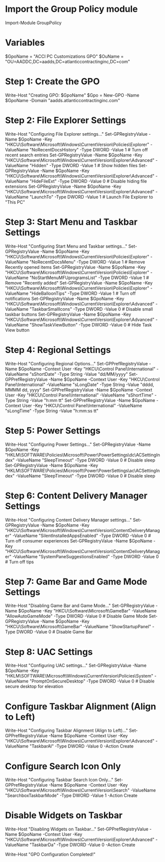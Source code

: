 # Import the Group Policy module
Import-Module GroupPolicy

# Variables
$GpoName = "ACCI PC Customizations GPO"
$OuName = "OU=AADDC,DC=aadds,DC=atlanticcontractinginc,DC=com"

# Step 1: Create the GPO
Write-Host "Creating GPO: $GpoName"
$Gpo = New-GPO -Name $GpoName -Domain "aadds.atlanticcontractinginc.com"

# Step 2: File Explorer Settings
Write-Host "Configuring File Explorer settings..."
Set-GPRegistryValue -Name $GpoName -Key "HKCU\Software\Microsoft\Windows\CurrentVersion\Policies\Explorer" -ValueName "NoRecentDocsHistory" -Type DWORD -Value 1  # Turn off recent search entries
Set-GPRegistryValue -Name $GpoName -Key "HKCU\Software\Microsoft\Windows\CurrentVersion\Explorer\Advanced" -ValueName "Hidden" -Type DWORD -Value 1  # Show hidden files
Set-GPRegistryValue -Name $GpoName -Key "HKCU\Software\Microsoft\Windows\CurrentVersion\Explorer\Advanced" -ValueName "HideFileExt" -Type DWORD -Value 0  # Disable hiding file extensions
Set-GPRegistryValue -Name $GpoName -Key "HKCU\Software\Microsoft\Windows\CurrentVersion\Explorer\Advanced" -ValueName "LaunchTo" -Type DWORD -Value 1  # Launch File Explorer to "This PC"

# Step 3: Start Menu and Taskbar Settings
Write-Host "Configuring Start Menu and Taskbar settings..."
Set-GPRegistryValue -Name $GpoName -Key "HKCU\Software\Microsoft\Windows\CurrentVersion\Policies\Explorer" -ValueName "NoRecentDocsMenu" -Type DWORD -Value 1  # Remove Recently opened items
Set-GPRegistryValue -Name $GpoName -Key "HKCU\Software\Microsoft\Windows\CurrentVersion\Policies\Explorer" -ValueName "NoStartMenuMFUprogramsList" -Type DWORD -Value 1  # Remove "Recently added"
Set-GPRegistryValue -Name $GpoName -Key "HKCU\Software\Microsoft\Windows\CurrentVersion\Policies\Explorer" -ValueName "HideBalloonTips" -Type DWORD -Value 1  # Turn off notifications
Set-GPRegistryValue -Name $GpoName -Key "HKCU\Software\Microsoft\Windows\CurrentVersion\Explorer\Advanced" -ValueName "TaskbarSmallIcons" -Type DWORD -Value 0  # Disable small taskbar buttons
Set-GPRegistryValue -Name $GpoName -Key "HKCU\Software\Microsoft\Windows\CurrentVersion\Explorer\Advanced" -ValueName "ShowTaskViewButton" -Type DWORD -Value 0  # Hide Task View button

# Step 4: Regional Settings
Write-Host "Configuring Regional Options..."
Set-GPPrefRegistryValue -Name $GpoName -Context User -Key "HKCU\Control Panel\International" -ValueName "sShortDate" -Type String -Value "dd/MM/yyyy"
Set-GPPrefRegistryValue -Name $GpoName -Context User -Key "HKCU\Control Panel\International" -ValueName "sLongDate" -Type String -Value "dddd, MMMM dd, yyyy"
Set-GPPrefRegistryValue -Name $GpoName -Context User -Key "HKCU\Control Panel\International" -ValueName "sShortTime" -Type String -Value "h:mm tt"
Set-GPPrefRegistryValue -Name $GpoName -Context User -Key "HKCU\Control Panel\International" -ValueName "sLongTime" -Type String -Value "h:mm:ss tt"

# Step 5: Power Settings
Write-Host "Configuring Power Settings..."
Set-GPRegistryValue -Name $GpoName -Key "HKLM\SOFTWARE\Policies\Microsoft\Power\PowerSettings\dc\ACSettingIndex" -ValueName "SleepTimeout" -Type DWORD -Value 0  # Disable sleep
Set-GPRegistryValue -Name $GpoName -Key "HKLM\SOFTWARE\Policies\Microsoft\Power\PowerSettings\ac\ACSettingIndex" -ValueName "SleepTimeout" -Type DWORD -Value 0  # Disable sleep

# Step 6: Content Delivery Manager Settings
Write-Host "Configuring Content Delivery Manager settings..."
Set-GPRegistryValue -Name $GpoName -Key "HKCU\Software\Microsoft\Windows\CurrentVersion\ContentDeliveryManager" -ValueName "SilentInstalledAppsEnabled" -Type DWORD -Value 0  # Turn off consumer experiences
Set-GPRegistryValue -Name $GpoName -Key "HKCU\Software\Microsoft\Windows\CurrentVersion\ContentDeliveryManager" -ValueName "SystemPaneSuggestionsEnabled" -Type DWORD -Value 0  # Turn off tips

# Step 7: Game Bar and Game Mode Settings
Write-Host "Disabling Game Bar and Game Mode..."
Set-GPRegistryValue -Name $GpoName -Key "HKCU\Software\Microsoft\GameBar" -ValueName "AllowAutoGameMode" -Type DWORD -Value 0  # Disable Game Mode
Set-GPRegistryValue -Name $GpoName -Key "HKCU\Software\Microsoft\GameBar" -ValueName "ShowStartupPanel" -Type DWORD -Value 0  # Disable Game Bar

# Step 8: UAC Settings
Write-Host "Configuring UAC settings..."
Set-GPRegistryValue -Name $GpoName -Key "HKLM\SOFTWARE\Microsoft\Windows\CurrentVersion\Policies\System" -ValueName "PromptOnSecureDesktop" -Type DWORD -Value 0  # Disable secure desktop for elevation



# Configure Taskbar Alignment (Align to Left)
Write-Host "Configuring Taskbar Alignment (Align to Left)..."
Set-GPPrefRegistryValue -Name $GpoName -Context User -Key "HKCU\Software\Microsoft\Windows\CurrentVersion\Explorer\Advanced" -ValueName "TaskbarAl" -Type DWORD -Value 0 -Action Create

# Configure Search Icon Only
Write-Host "Configuring Taskbar Search Icon Only..."
Set-GPPrefRegistryValue -Name $GpoName -Context User -Key "HKCU\Software\Microsoft\Windows\CurrentVersion\Search" -ValueName "SearchboxTaskbarMode" -Type DWORD -Value 1 -Action Create

# Disable Widgets on Taskbar
Write-Host "Disabling Widgets on Taskbar..."
Set-GPPrefRegistryValue -Name $GpoName -Context User -Key "HKCU\Software\Microsoft\Windows\CurrentVersion\Explorer\Advanced" -ValueName "TaskbarDa" -Type DWORD -Value 0 -Action Create


Write-Host "GPO Configuration Completed!"
